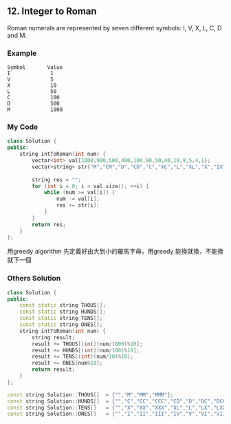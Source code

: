 ## 12. Integer to Roman

Roman numerals are represented by seven different symbols: I, V, X, L, C, D and M.

### Example
```
Symbol       Value
I             1
V             5
X             10
L             50
C             100
D             500
M             1000
```

### My Code
```c++
class Solution {
public:
    string intToRoman(int num) {
        vector<int> val{1000,900,500,400,100,90,50,40,10,9,5,4,1};
        vector<string> str{"M","CM","D","CD","C","XC","L","XL","X","IX","V","IV","I"};
        
        string res = "";
        for (int i = 0; i < val.size(); ++i) {
            while (num >= val[i]) {
                num -= val[i];
                res += str[i];
            }
        }
        return res;
    }
};
```
用greedy algorithm 先定義好由大到小的羅馬字母，用greedy 能換就換，不能換就下一個


### Others Solution
```c++
class Solution {
public:
    const static string THOUS[];
    const static string HUNDS[];
    const static string TENS[];
    const static string ONES[];
    string intToRoman(int num) {
        string result;
        result += THOUS[(int)(num/1000)%10];
        result += HUNDS[(int)(num/100)%10];
        result += TENS[(int)(num/10)%10];
        result += ONES[num%10];
        return result;
    }
};

const string Solution::THOUS[]  = {"","M","MM","MMM"};
const string Solution::HUNDS[]  = {"","C","CC","CCC","CD","D","DC","DCC","DCCC","CM"};
const string Solution::TENS[]   = {"","X","XX","XXX","XL","L","LX","LXX","LXXX","XC"};
const string Solution::ONES[]   = {"","I","II","III","IV","V","VI","VII","VIII","IX"};
```



